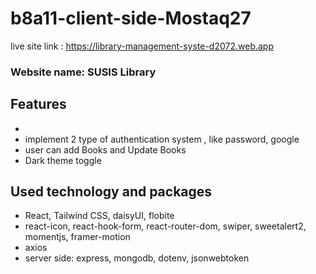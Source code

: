 # b8a11-client-side-Mostaq27

live site link : https://library-management-syste-d2072.web.app

### Website name: SUSIS Library

## Features
- 
- implement 2 type of authentication system , like password, google
- user can add Books and Update Books 
- Dark theme toggle

## Used technology and packages 
- React, Tailwind CSS, daisyUI, flobite
- react-icon, react-hook-form, react-router-dom, swiper, sweetalert2, momentjs, framer-motion
- axios
- server side: express, mongodb, dotenv, jsonwebtoken
